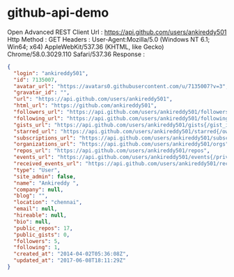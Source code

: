 # github-api-demo
Open Advanced REST Client
Url : https://api.github.com/users/ankireddy501
Http Method : GET
Headers : User-Agent:Mozilla/5.0 (Windows NT 6.1; Win64; x64) AppleWebKit/537.36 (KHTML, like Gecko) Chrome/58.0.3029.110 Safari/537.36
Response :
```json
{
  "login": "ankireddy501",
  "id": 7135007,
  "avatar_url": "https://avatars0.githubusercontent.com/u/7135007?v=3",
  "gravatar_id": "",
  "url": "https://api.github.com/users/ankireddy501",
  "html_url": "https://github.com/ankireddy501",
  "followers_url": "https://api.github.com/users/ankireddy501/followers",
  "following_url": "https://api.github.com/users/ankireddy501/following{/other_user}",
  "gists_url": "https://api.github.com/users/ankireddy501/gists{/gist_id}",
  "starred_url": "https://api.github.com/users/ankireddy501/starred{/owner}{/repo}",
  "subscriptions_url": "https://api.github.com/users/ankireddy501/subscriptions",
  "organizations_url": "https://api.github.com/users/ankireddy501/orgs",
  "repos_url": "https://api.github.com/users/ankireddy501/repos",
  "events_url": "https://api.github.com/users/ankireddy501/events{/privacy}",
  "received_events_url": "https://api.github.com/users/ankireddy501/received_events",
  "type": "User",
  "site_admin": false,
  "name": "Ankireddy ",
  "company": null,
  "blog": "",
  "location": "chennai",
  "email": null,
  "hireable": null,
  "bio": null,
  "public_repos": 17,
  "public_gists": 0,
  "followers": 5,
  "following": 1,
  "created_at": "2014-04-02T05:36:08Z",
  "updated_at": "2017-06-08T18:11:29Z"
}
```
